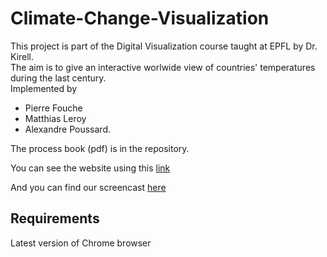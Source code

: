 # Climate-Change-Visualization

This project is part of the Digital Visualization course taught at EPFL by Dr. Kirell.  
The aim is to give an interactive worlwide view of countries' temperatures during the last century.  
Implemented by 
- Pierre Fouche 
- Matthias Leroy
- Alexandre Poussard.


The process book (pdf) is in the repository.  

You can see the website using this [link](https://alexandrepoussard.github.io/Climate-Change-Visualization/) 

And you can find our screencast [here](https://www.google.com)


## Requirements

Latest version of Chrome browser
